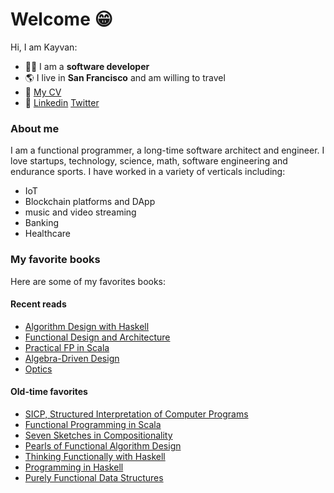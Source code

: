 Welcome 😁
==========
Hi, I am Kayvan:

- :technologist: I am a **software developer**
- :earth_americas: I live in **San Francisco** and am willing to travel
- :scroll: [My CV](https://kayvank.github.io/cv/)
- :link: [Linkedin](www.linkedin.com/in/kayvankazeminejad) [Twitter](https://twitter.com/kayvan_)

### About me
I am a functional programmer, a long-time software architect and engineer. I love startups, technology, science, math, software engineering and endurance sports. I have worked in a variety of verticals including:
- IoT
- Blockchain platforms and DApp
- music and video streaming
- Banking
- Healthcare

### My favorite books
Here are some of my favorites books:

#### Recent reads
- [Algorithm Design with Haskell](https://www.cambridge.org/core/books/algorithm-design-with-haskell/824BE0319E3762CE8BA5B1D91EEA3F52)
- [Functional Design and Architecture](https://leanpub.com/functional-design-and-architecture)
- [Practical FP in Scala](https://leanpub.com/pfp-scala)
- [Algebra-Driven Design](https://leanpub.com/pfp-scala)
- [Optics](https://leanpub.com/optics-by-example)

#### Old-time favorites
- [SICP, Structured Interpretation of Computer Programs](https://web.mit.edu/alexmv/6.037/sicp.pdf)
- [Functional Programming in Scala](https://www.manning.com/books/functional-programming-in-scala)
- [Seven Sketches in Compositionality](https://math.mit.edu/~dspivak/teaching/sp18/7Sketches.pdf)
- [Pearls of Functional Algorithm Design](https://www.cambridge.org/us/academic/subjects/computer-science/programming-languages-and-applied-logic/pearls-functional-algorithm-design?format=HB)
- [Thinking Functionally with Haskell](https://www.cambridge.org/core/books/thinking-functionally-with-haskell/79F91D976F0C7229082325B41824EBBC)
- [Programming in Haskell](https://www.cambridge.org/core/books/programming-in-haskell/8FED82E807EF12D390DE0D16FDE217E4)
- [Purely Functional Data Structures](https://www.cambridge.org/core/books/purely-functional-data-structures/0409255DA1B48FA731859AC72E34D494)
